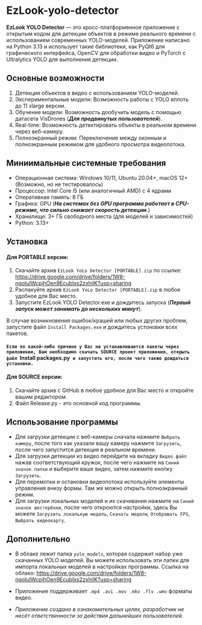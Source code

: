 # EzLook-yolo-detector
**EzLook YOLO Detector** — это кросс-платформенное приложение с открытым кодом для детекции объектов в режиме реального времени с использованием современных YOLO-моделей. Приложение написано на Python 3.13 и использует такие библиотеки, как PyQt6 для графического интерфейса, OpenCV для обработки видео и PyTorch с Ultralytics YOLO для выполнения детекции.

## Основные возможности
1. Детекция объектов в видео с использованием YOLO-моделей.<br>
2. Экспериментальные модели: Возможность работы с YOLO вплоть до 11 xlarge версии.<br>
3. Обучение модели: Возможность дообучить модель с помощью датасета VisDrones (*__Для продвинутых пользователей__*).<br>
4. Real-time: Возможность детектировать объекты в реальном времени через веб-камеру.<br>
5. Полноэкранный режим: Переключение между оконным и полноэкранным режимом для удобного просмотра видеопотока.<br>

## Миниимальные системные требования
+ Операционная система: Windows 10/11, Ubuntu 20.04+, macOS 12+(Возможно, но не тестировалось)<br>
+ Процессор: Intel Core i5 (или аналогичный AMD) с 4 ядрами<br>
+ Оперативная память: 8 ГБ<br>
+ Графика: GPU (*__На системах без GPU программа работает в CPU-режиме, что сильно снижает скорость детекции.__*)<br>
+ Хранилище: 3+ ГБ свободного места (для моделей и зависимостей)<br>
+ Python: 3.13+<br>

## Установка
#### Для PORTABLE версии:
1. Скачайте архив `EzLook YoLo Detector [PORTABLE].zip` по ссылке: https://drive.google.com/drive/folders/1W8-ngoIulWcpihOen9EcubIxs2zxhilK?usp=sharing
2. Распакуйте архив `EzLook YoLo Detector [PORTABLE].zip` в любое удобное для Вас место.
3. Запустите EzLook YOLO Detector.exe и дождитесь запуска (*__Первый запуск может занимать до нескольких минут__*).

В случае возникновения ошибок/крашей или любых других проблем, запустите файл `Install Packages.exe` и дождитесь устоновки всех пакетов. 
#### `Если по какой-либо причине у Вас не устанавливаются пакеты через приложение, Вам необходимо скачать SOURCE проект приложения, открыть файл `Install packages.py` и запустить его, после чего также дождаться установки.`

#### Для SOURCE версии:
1. Скачайте архив с GitHub в любое удобное для Вас место и откройте вашим редактором.<br>
3. Файл Release.py - это основной код программы.<br>

## Использование программы
+ Для загрузки детекции с веб-камеры сначала нажмите `Выбрать камеру`, после того как указали вашу камеру нажмите `Загрузить`, после чего запустится детекция в реальном времени.
+ Для загрузки детекции из видео перейдите на вкладку `Видео файл` нажав соответствующий кружок, после чего нажмите на `Синий значок папки` и выберите ваше видео, затем нажмите кнопку `Загрузить`.
+ Для перемотки и остановки видеопотока используйте элементы управления внизу формы. Там же можно открыть полноэкранный режим.
+ Для загрузки локальных моделей и их скачивания нажмите на `Синий значок шестерёнки`, после чего откроются настройки, здесь Вы можете `Загрузить локальную модель`, `Скачать модели`, `Отображать FPS`, `Выбрать видеокарту`.

## Дополнительно
+ В облаке лежит папка `yolo_models`, которая содержит набор уже скачанных YOLO моделей. Вы можете использовать эти папки для импорта локальных моделей в настройках программы. Ссылка на облако: https://drive.google.com/drive/folders/1W8-ngoIulWcpihOen9EcubIxs2zxhilK?usp=sharing<br>
+ Приложение поддерживает `.mp4 .avi .mov .mkv .flv .wmv` форматы видео.<br>

+ *Приложение создано в ознакомительных целях, разработчик не несёт ответственности за действия дальнейших пользователей.*
